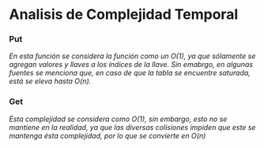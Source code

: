 # Analisis de Complejidad Temporal
### Put
*En esta función se considera la función como un O(1), ya que sólamente se agregan valores y llaves a los índices de la llave. Sin emabrgo, en algunas
fuentes se menciona que, en caso de que la tabla se encuentre saturada, está se eleva hasta O(n).*

### Get
*Ésta complejidad se considera como O(1), sin embargo, esto no se mantiene en la realidad, ya que las diversas colisiones impiden que este se mantenga
ésta complejidad, por lo que se convierte en O(n)*
